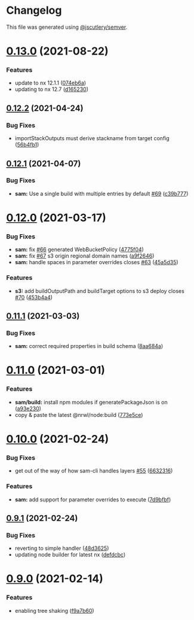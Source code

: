 # Changelog

This file was generated using [@jscutlery/semver](https://github.com/jscutlery/semver).

# [0.13.0](https://github.com/studds/nx-aws/compare/v0.12.2...v0.13.0) (2021-08-22)


### Features

* update to nx 12.1.1 ([074eb6a](https://github.com/studds/nx-aws/commit/074eb6a3c0b8e232c34f1355047a8e800124a331))
* updating to nx 12.7 ([d165230](https://github.com/studds/nx-aws/commit/d165230b2538c422c4834fe686fb49f9f98929d6))



## [0.12.2](https://github.com/studds/nx-aws/compare/v0.12.1...v0.12.2) (2021-04-24)


### Bug Fixes

* importStackOutputs must derive stackname from target config ([56b4fb1](https://github.com/studds/nx-aws/commit/56b4fb1e4115779ae9ba6756c9550d7ff4f57d32))



## [0.12.1](https://github.com/studds/nx-aws/compare/v0.12.0...v0.12.1) (2021-04-07)


### Bug Fixes

* **sam:** Use a single build with multiple entries by default [#69](https://github.com/studds/nx-aws/issues/69) ([c39b777](https://github.com/studds/nx-aws/commit/c39b7775e04868a42318c74b5980e9e1bd5e59d4))



# [0.12.0](https://github.com/studds/nx-aws/compare/v0.11.1...v0.12.0) (2021-03-17)


### Bug Fixes

* **sam:** fix [#66](https://github.com/studds/nx-aws/issues/66) generated WebBucketPolicy ([4775f04](https://github.com/studds/nx-aws/commit/4775f04ddc372cd3cb46d4043d511a7cbc46f458))
* **sam:** fix [#67](https://github.com/studds/nx-aws/issues/67) s3 origin regional domain names ([a9f2646](https://github.com/studds/nx-aws/commit/a9f26469693f1a02e0974af15be8053c7da89509))
* **sam:** handle spaces in parameter overrides closes [#63](https://github.com/studds/nx-aws/issues/63) ([45a5d35](https://github.com/studds/nx-aws/commit/45a5d3556755e0b61e9639a0744260f3b2f8a486))


### Features

* **s3:** add buildOutputPath and buildTarget options to s3 deploy closes [#70](https://github.com/studds/nx-aws/issues/70) ([453b4a4](https://github.com/studds/nx-aws/commit/453b4a497be037618708dc51d533f00837be3fd4))



## [0.11.1](https://github.com/studds/nx-aws/compare/v0.11.0...v0.11.1) (2021-03-03)


### Bug Fixes

* **sam:** correct required properties in build schema ([8aa684a](https://github.com/studds/nx-aws/commit/8aa684a5e154d5eb5198bfa79f8c90e165845e52))



# [0.11.0](https://github.com/studds/nx-aws/compare/v0.10.0...v0.11.0) (2021-03-01)


### Features

* **sam/build:** install npm modules if generatePackageJson is on ([a93e230](https://github.com/studds/nx-aws/commit/a93e23066e7c1fae58ad840565cf727b58ee8647))
* copy & paste the latest @nrwl/node:build ([773e5ce](https://github.com/studds/nx-aws/commit/773e5ce1085c25d64b6fb62b8ad2a40dc40a59a9))



# [0.10.0](https://github.com/studds/nx-aws/compare/v0.9.1...v0.10.0) (2021-02-24)


### Bug Fixes

* get out of the way of how sam-cli handles layers [#55](https://github.com/studds/nx-aws/issues/55) ([6632316](https://github.com/studds/nx-aws/commit/6632316ad0283b5aeffa80912b083e0d3b66ef24))


### Features

* **sam:** add support for parameter overrides to execute ([7d9bfbf](https://github.com/studds/nx-aws/commit/7d9bfbf7441b48b26441589e7038e25fb71c7274))



## [0.9.1](https://github.com/studds/nx-aws/compare/v0.9.0...v0.9.1) (2021-02-24)


### Bug Fixes

* reverting to simple handler ([48d3625](https://github.com/studds/nx-aws/commit/48d36251988053fe9982f0fad08d3883ffcf80f8))
* updating node builder for latest nx ([defdcbc](https://github.com/studds/nx-aws/commit/defdcbcb3b02b4f4a9995de2094f8dfae0b9ed45))



# [0.9.0](https://github.com/studds/nx-aws/compare/v0.8.3...v0.9.0) (2021-02-14)


### Features

* enabling tree shaking ([f9a7b60](https://github.com/studds/nx-aws/commit/f9a7b605e78425f1a1c7b9dbc017fbfdc56fd6d2))

